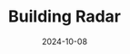 ---  
layout: startup_page  
title: "Building Radar"  
id: "buildingradar.com"  
permalink: "/buildingradarbuildingradar.com10082024/"  
website: "https://buildingradar.com/"  
funding_round: ""  
funding_amount: "$7.2M"  
investors: "Socii Capital"  
about: "Building Radar is a software platform that automates workflow in construction industry sales using AI. It helps sales personnel identify promising leads, providing actionable insights and personalized outreach strategies to boost sales conversion rates. The platform has already driven over $2.6 billion in sales pipelines for over 150 companies."  
markets: "Construction, AI, SaaS, Big Data, Lead Generation"  
hq: "Munich, Bayern, Germany"  
founded_year: "2014"  
linkedin: "https://www.linkedin.com/company/buildingradar"  
twitter: "https://twitter.com/buildingradar"  
instagram: ""  
facebook: "https://www.facebook.com/buildingradar"  
crunchbase: "https://www.crunchbase.com/organization/global-data-machine"  
pitchbook: ""  

date_display: "08-Oct-2024"  
date: "2024-10-08"

# SEO Optimization  
meta_title: "Building Radar -  Funding ($7.2M)"  
meta_description: "Building Radar, Building Radar is a software platform that automates workflow in construction industry sales using AI. It helps sales personnel identify promising lea..."  
meta_keywords: "Building Radar, Construction, AI, SaaS, Big Data, Lead Generation,  funding"  
canonical_url: "https://startup.projectstartups.com/buildingradarbuildingradar.com10082024/"  
---